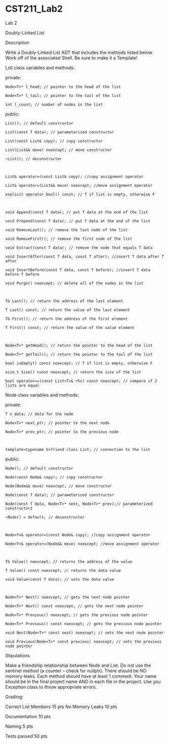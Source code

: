 # CST211_Lab2

Lab 2 

Doubly-Linked List 

Description 

Write a Doubly-Linked List ADT that includes the methods listed below. Work off of the associated Shell. Be sure to make it a Template!  

 

List class variables and methods:  

 

private: 

    Node<T>* l_head; // pointer to the head of the list 

    Node<T>* l_tail; // pointer to the tail of the list 

    int l_count; // number of nodes in the list 

public: 

    List(); // default constructor 

    List(const T data); // parameterized constructor 

    List(const List& copy); // copy constructor 

    List(List&& move) noexcept; // move constructor 

    ~List(); // deconstructor 

  

    List& operator=(const List& copy); //copy assignment operator  

    List& operator=(List&& move) noexcept; //move assignment operator 

    explicit operator bool() const; // T if list is empty, otherwise F 

  

    void Append(const T data); // put T data at the end of the list 

    void Prepend(const T data); // put T data at the end of the list 

    void RemoveLast(); // remove the last node of the list 

    void RemoveFirst(); // remove the first node of the list 

    void Extract(const T data); // remove the node that equals T data  

    void InsertAfter(const T data, const T after); //insert T data after T after 

    void InsertBefore(const T data, const T before); //insert T data before T before 

    void Purge() noexcept; // delete all of the nodes in the list 

  

    T& Last(); // return the address of the last element 

    T Last() const; // return the value of the last element 

    T& First(); // return the address of the first element 

    T First() const; // return the value of the value element 

  

    Node<T>* getHead(); // return the pointer to the head of the list 

    Node<T>* getTail(); // return the pointer to the tail of the list 

    bool isEmpty() const noexcept; // T if list is empty, otherwise F 

    size_t Size() const noexcept; // return the size of the list 

    bool operator==(const List<T>& rhs) const noexcept; // compare if 2 lists are equal 

 

 

Node class variables and methods: 

private: 

    T n_data; // data for the node 

    Node<T>* next_ptr; // pointer to the next node 

    Node<T>* prev_ptr; // pointer to the previous node 

  

    template<typename U>friend class List; // connection to the list 

public: 

    Node(); // default constructor 

    Node(const Node& copy); // copy constructor 

    Node(Node&& move) noexcept; // move constructor 

    Node(const T data); // parameterized constructor 

    Node(const T data, Node<T>* next, Node<T>* prev);// parameterized constructor2 

    ~Node() = default; // deconstructor 

  

    Node<T>& operator=(const Node& copy); //copy assignment operator 

    Node<T>& operator=(Node&& move) noexcept; //move assignment operator 

  

    T& Value() noexcept; // returns the address of the value 

    T Value() const noexcept; // returns the data value 

    void Value(const T data); // sets the data value 

  

    Node<T>* Next() noexcept; // gets the next node pointer 

    Node<T>* Next() const noexcept; // gets the next node pointer 

    Node<T>* Previous() noexcept; // gets the previous node pointer 

    Node<T>* Previous() const noexcept; // gets the previous node pointer 

    void Next(Node<T>* const next) noexcept; // sets the next node pointer 

    void Previous(Node<T>* const previous) noexcept; // sets the previous node pointer 

 

Stipulations 

Make a friendship relationship between Node and List. 
Do not use the sentinel method (a counter – check for nullptr). 
There should be NO memory leaks. 
Each method should have at least 1 comment. 
Your name should be in the final project name AND in each file in the project. 
Use you Exception class to throw appropriate errors. 
 

Grading: 

Correct List Members 15 pts 
No Memory Leaks 10 pts 

Documentation 10 pts 

Naming 5 pts 

Tests passed 50 pts 
